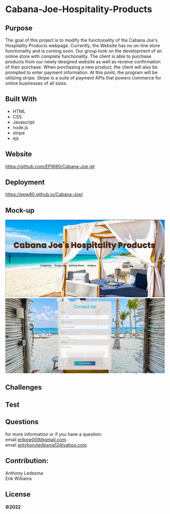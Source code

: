 # Cabana-Joe-Hospitality-Products

## Purpose
The goal of this project is to modify the functionality of the Cabana Joe's Hospitality Products webpage. Currently, 
the Website has no on-line store functionality and is coming soon. Our group took on the development of an online store with complete functionality. 
The client is able to purchase products from our newly designed website as well as receive confirmation of their purchase. When purchasing a new product, the client will also be prompted to enter payment information. At this point, the program will be utilizing stripe.  Stripe is a suite of payment APIs that powers commerce for online businesses of all sizes.

## Built With

- HTML
- CSS
- Javascript
- node.js
- stripe
- ejs

## Website

https://github.com/EPW80/Cabana-Joe.git

## Deployment

https://epw80.github.io/Cabana-Joe/

## Mock-up

![CJHP: Erik Williams](/User-Management-System/images/cjhpMain.png)
![CJHP: Erik Williams](/User-Management-System/images/cjhpContactForm.png)

## Challenges

## Test

## Questions

for more information or if you have a question: 
<br>
email [erikpw009@gmail.com](erikpw009@gmail.com).
<br>
email [antyhonyledesma12@yahoo.com](antyhonyledesma12@yahoo.com).

## Contribution:

Anthony Ledesma
<br />
Erik Williams

## License



#### ©️2022
